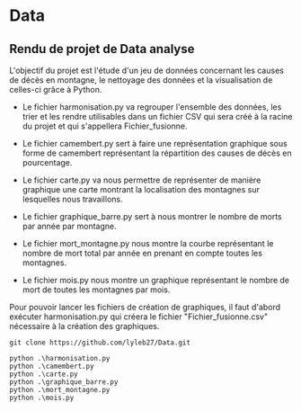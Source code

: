 # Data

## Rendu de projet de Data analyse

L'objectif du projet est l'étude d'un jeu de données concernant les causes de décès en montagne, le nettoyage des données et la visualisation de celles-ci grâce à Python.

- Le fichier harmonisation.py va regrouper l'ensemble des données, les trier et les rendre utilisables dans un fichier CSV qui sera créé à la racine du projet et qui s'appellera Fichier_fusionne.

- Le fichier camembert.py sert à faire une représentation graphique sous forme de camembert représentant la répartition des causes de décès en pourcentage.

- Le fichier carte.py va nous permettre de représenter de manière graphique une carte montrant la localisation des montagnes sur lesquelles nous travaillons.

- Le fichier graphique_barre.py sert à nous montrer le nombre de morts par année par montagne.

- Le fichier mort_montagne.py nous montre la courbe représentant le nombre de mort total par année en prenant en compte toutes les montagnes.

- Le fichier mois.py nous montre un graphique représentant le nombre de mort de toutes les montagnes par mois.


Pour pouvoir lancer les fichiers de création de graphiques, il faut d'abord exécuter harmonisation.py qui créera le fichier "Fichier_fusionne.csv" nécessaire à la création des graphiques.


```shell
git clone https://github.com/lyleb27/Data.git

python .\harmonisation.py
python .\camembert.py
python .\carte.py
python .\graphique_barre.py
python .\mort_montagne.py
python .\mois.py
```
